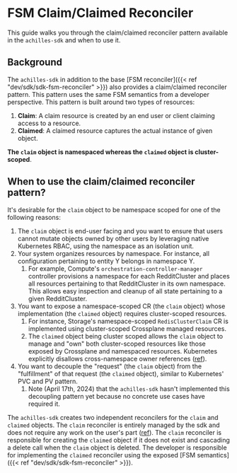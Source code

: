 # FSM Claim/Claimed Reconciler

This guide walks you through the claim/claimed reconciler pattern available in the `achilles-sdk` and when to use it.

## Background

The `achilles-sdk` in addition to the base [FSM reconciler]({{< ref "dev/sdk/sdk-fsm-reconciler" >}}) also provides a claim/claimed reconciler pattern.
This pattern uses the same FSM semantics from a developer perspective. This pattern is built around two types of resources:
1. **Claim**: A claim resource is created by an end user or client claiming access to a resource.
2. **Claimed**: A claimed resource captures the actual instance of given object.

**The `claim` object is namespaced whereas the `claimed` object is cluster-scoped**.


## When to use the claim/claimed reconciler pattern?

It's desirable for the `claim` object to be namespace scoped for one of the following reasons:

1. The `claim` object is end-user facing and you want to ensure that users cannot mutate objects owned by other users by leveraging native Kubernetes RBAC, using the namespace as an isolation unit.
2. Your system organizes resources by namespace. For instance, all configuration pertaining to entity Y belongs in namespace Y.
    1. For example, Compute's `orchestration-controller-manager` controller provisions a namespace for each RedditCluster and places all resources pertaining to that RedditCluster in its own namespace. This allows easy inspection and cleanup of all state pertaining to a given RedditCluster.
3. You want to expose a namespace-scoped CR (the `claim` object) whose implementation (the `claimed` object) requires cluster-scoped resources.
    1. For instance, Storage's namespace-scoped `RedisClusterClaim` CR is implemented using cluster-scoped Crossplane managed resources.
    1. The `claimed` object being cluster scoped allows the `claim` object to manage and "own" both cluster-scoped resources like those exposed by Crossplane
  and namespaced resources. Kubernetes explicitly disallows cross-namespace owner references ([ref](https://kubernetes.io/docs/concepts/overview/working-with-objects/owners-dependents/)).
4. You want to decouple the "request" (the `claim` object) from the "fulfillment" of that request (the `claimed` object), similar to Kubernetes' PVC and PV pattern.
   1. Note (April 17th, 2024) that the `achilles-sdk` hasn't implemented this decoupling pattern yet because no concrete use cases have required it.

The `achilles-sdk` creates two independent reconcilers for the `claim` and `claimed` objects.
The `claim` reconciler is entirely managed by the sdk and does not require any work on the user's part ([ref](https://github.com/reddit/achilles-sdk/blob/main/pkg/fsm/internal/reconciler_claim.go#L43)).
The `claim` reconciler is responsible for creating the `claimed` object if it does not exist and cascading a delete call when the `claim` object is deleted.
The developer is responsible for implementing the `claimed` reconciler using the exposed [FSM semantics]({{< ref "dev/sdk/sdk-fsm-reconciler" >}}).
